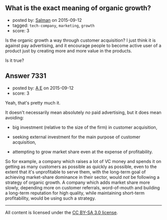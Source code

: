 ## What is the exact meaning of organic growth?

- posted by: [Salman](https://stackexchange.com/users/2211885/salman) on 2015-09-12
- tagged: `tech-company`, `marketing`, `growth`
- score: 3

<p>Is the organic growth a way through customer acquisition?
I just think it is against pay advertising, and it encourage people to become active user of a product just by creating more and more value in the products.</p>

<p>Is it true?</p>



## Answer 7331

- posted by: [A E](https://stackexchange.com/users/5191744/a-e) on 2015-09-12
- score: 3

<p>Yeah, that's pretty much it.</p>

<p>It doesn't necessarily mean absolutely <em>no</em> paid advertising, but it does mean avoiding:</p>

<ul>
<li><p>big investment (relative to the size of the firm) in customer
acquisition,</p></li>
<li><p>seeking external investment for the main purpose of customer acquisition,</p></li>
<li><p>attempting to grow market share even at the expense of profitability.</p></li>
</ul>

<p>So for example, a company which raises a lot of VC money and spends it on getting as many customers as possible as quickly as possible, even to the extent that it's unprofitable to serve them, with the long-term goal of achieving market-share dominance in their sector, would <em>not</em> be following a strategy of organic growth. A company which adds market share more slowly, depending more on customer referrals, word-of-mouth and building a long-term reputation for high quality, while maintaining short-term profitability, would be using such a strategy.</p>




---

All content is licensed under the [CC BY-SA 3.0 license](https://creativecommons.org/licenses/by-sa/3.0/).
